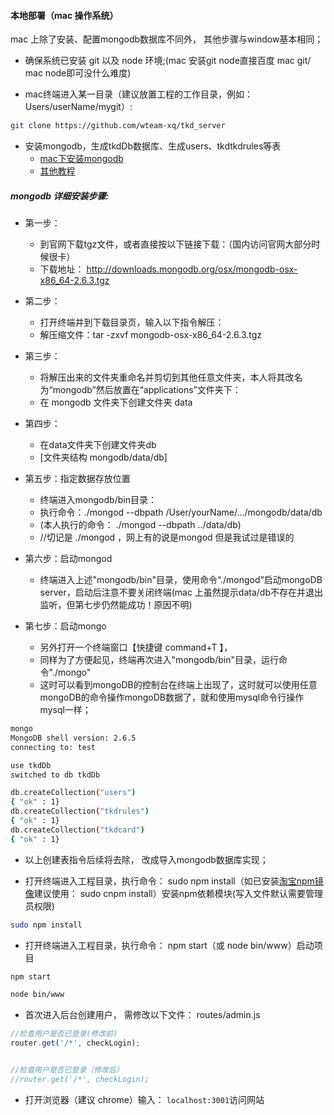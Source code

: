 #### 本地部署（mac 操作系统）
mac 上除了安装、配置mongodb数据库不同外， 其他步骤与window基本相同；

* 确保系统已安装 git 以及 node 环境;(mac 安装git node直接百度 mac git/ mac node即可没什么难度)

* mac终端进入某一目录（建议放置工程的工作目录，例如：Users/userName/mygit）:
```Bash
git clone https://github.com/wteam-xq/tkd_server 
```

* 安装mongodb，生成tkdDb数据库、生成users、tkdtkdrules等表
  * [mac下安装mongodb](http://jingyan.baidu.com/article/6fb756ecbfe474241858fb3b.html)
  * [其他教程](http://blog.csdn.net/lxd875697126/article/details/37660449)

##### mongodb 详细安装步骤:
* 第一步：
	* 到官网下载tgz文件，或者直接按以下链接下载：（国内访问官网大部分时候很卡）
	* 下载地址： http://downloads.mongodb.org/osx/mongodb-osx-x86_64-2.6.3.tgz
 
* 第二步：
	* 打开终端并到下载目录页，输入以下指令解压：
	* 解压缩文件：tar -zxvf mongodb-osx-x86_64-2.6.3.tgz
 
* 第三步：
	* 将解压出来的文件夹重命名并剪切到其他任意文件夹，本人将其改名为“mongodb”然后放置在“applications”文件夹下：
	* 在 mongodb 文件夹下创建文件夹 data
 
* 第四步：
	* 在data文件夹下创建文件夹db
	* [文件夹结构 mongodb/data/db]
 
* 第五步：指定数据存放位置
	* 终端进入mongodb/bin目录：
	* 执行命令：./mongod --dbpath /User/yourName/.../mongodb/data/db
	* (本人执行的命令： ./mongod --dbpath ../data/db)
	* //切记是 ./mongod ，网上有的说是mongod 但是我试过是错误的
 
* 第六步：启动mongod
	* 终端进入上述"mongodb/bin"目录，使用命令“./mongod”启动mongoDB server，启动后注意不要关闭终端(mac 上虽然提示data/db不存在并退出监听，但第七步仍然能成功！原因不明)
 
* 第七步：启动mongo
	* 另外打开一个终端窗口【快捷键 command+T 】，
	* 同样为了方便起见，终端再次进入"mongodb/bin"目录，运行命令"./mongo"
	* 这时可以看到mongoDB的控制台在终端上出现了，这时就可以使用任意mongoDB的命令操作mongoDB数据了，就和使用mysql命令行操作mysql一样；
 
```Bash
mongo
MongoDB shell version: 2.6.5
connecting to: test

use tkdDb
switched to db tkdDb

db.createCollection("users")
{ "ok" : 1}
db.createCollection("tkdrules")
{ "ok" : 1}
db.createCollection("tkdcard")
{ "ok" : 1}

```
* 以上创建表指令后续将去除， 改成导入mongodb数据库实现；


* 打开终端进入工程目录，执行命令： sudo npm install（如已安装[淘宝npm镜像](http://npm.taobao.org/)建议使用： sudo cnpm install）安装npm依赖模块(写入文件默认需要管理员权限)
```Bash
sudo npm install
```
* 打开终端进入工程目录，执行命令： npm start（或 node bin/www）启动项目
```Bash
npm start
```
```Bash
node bin/www
```

* 首次进入后台创建用户， 需修改以下文件： routes/admin.js
```javascript
//检查用户是否已登录(修改前)
router.get('/*', checkLogin);


//检查用户是否已登录（修改后）
//router.get('/*', checkLogin);
```
* 打开浏览器（建议 chrome）输入： `localhost:3001`访问网站

